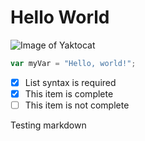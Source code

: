 # Hello World
![Image of Yaktocat](https://octodex.github.com/images/yaktocat.png)

``` javascript
var myVar = "Hello, world!";
```
- [x] List syntax is required
- [x] This item is complete
- [ ] This item is not complete

Testing markdown
